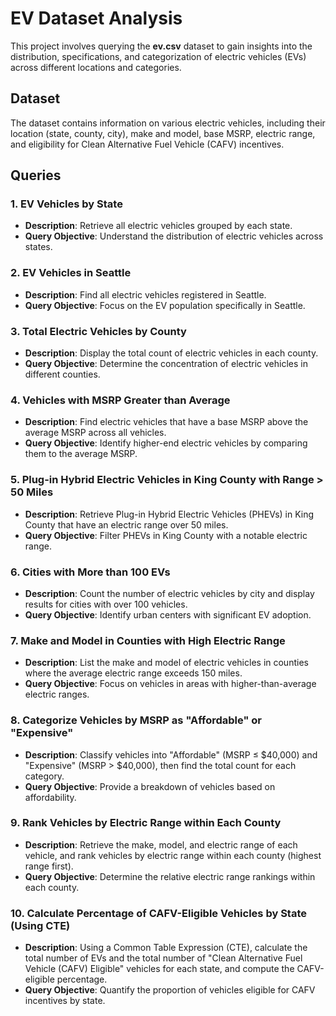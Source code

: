 # EV Dataset Analysis

This project involves querying the **ev.csv** dataset to gain insights into the distribution, specifications, and categorization of electric vehicles (EVs) across different locations and categories.

## Dataset

The dataset contains information on various electric vehicles, including their location (state, county, city), make and model, base MSRP, electric range, and eligibility for Clean Alternative Fuel Vehicle (CAFV) incentives.

## Queries

### 1. EV Vehicles by State
   - **Description**: Retrieve all electric vehicles grouped by each state.
   - **Query Objective**: Understand the distribution of electric vehicles across states.

### 2. EV Vehicles in Seattle
   - **Description**: Find all electric vehicles registered in Seattle.
   - **Query Objective**: Focus on the EV population specifically in Seattle.

### 3. Total Electric Vehicles by County
   - **Description**: Display the total count of electric vehicles in each county.
   - **Query Objective**: Determine the concentration of electric vehicles in different counties.

### 4. Vehicles with MSRP Greater than Average
   - **Description**: Find electric vehicles that have a base MSRP above the average MSRP across all vehicles.
   - **Query Objective**: Identify higher-end electric vehicles by comparing them to the average MSRP.

### 5. Plug-in Hybrid Electric Vehicles in King County with Range > 50 Miles
   - **Description**: Retrieve Plug-in Hybrid Electric Vehicles (PHEVs) in King County that have an electric range over 50 miles.
   - **Query Objective**: Filter PHEVs in King County with a notable electric range.

### 6. Cities with More than 100 EVs
   - **Description**: Count the number of electric vehicles by city and display results for cities with over 100 vehicles.
   - **Query Objective**: Identify urban centers with significant EV adoption.

### 7. Make and Model in Counties with High Electric Range
   - **Description**: List the make and model of electric vehicles in counties where the average electric range exceeds 150 miles.
   - **Query Objective**: Focus on vehicles in areas with higher-than-average electric ranges.

### 8. Categorize Vehicles by MSRP as "Affordable" or "Expensive"
   - **Description**: Classify vehicles into "Affordable" (MSRP ≤ $40,000) and "Expensive" (MSRP > $40,000), then find the total count for each category.
   - **Query Objective**: Provide a breakdown of vehicles based on affordability.

### 9. Rank Vehicles by Electric Range within Each County
   - **Description**: Retrieve the make, model, and electric range of each vehicle, and rank vehicles by electric range within each county (highest range first).
   - **Query Objective**: Determine the relative electric range rankings within each county.

### 10. Calculate Percentage of CAFV-Eligible Vehicles by State (Using CTE)
   - **Description**: Using a Common Table Expression (CTE), calculate the total number of EVs and the total number of "Clean Alternative Fuel Vehicle (CAFV) Eligible" vehicles for each state, and compute the CAFV-eligible percentage.
   - **Query Objective**: Quantify the proportion of vehicles eligible for CAFV incentives by state.
